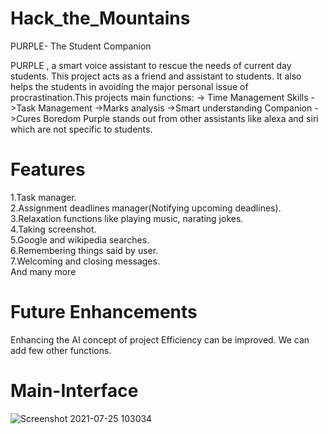# Hack_the_Mountains
PURPLE- The Student Companion
 
PURPLE , a smart voice assistant to rescue the needs of current day students. This project acts as a friend and assistant to students. It also helps the students in avoiding the major personal issue of procrastination.This projects main functions: 
-> Time Management Skills
->Task Management 
->Marks analysis
->Smart understanding Companion
->Cures Boredom
Purple stands out from other assistants like alexa and siri which are not specific to students. 

# Features
1.Task manager.<br />
2.Assignment deadlines manager(Notifying upcoming deadlines).<br />
3.Relaxation functions like playing music, narating jokes.<br />
4.Taking  screenshot.<br />
5.Google and wikipedia searches.<br />
6.Remembering things said by user.<br />
7.Welcoming and closing messages.<br />
And many more

# Future Enhancements
Enhancing the AI concept of project
Efficiency can be improved.
We can add few other functions.


# Main-Interface
![Screenshot 2021-07-25 103034](https://user-images.githubusercontent.com/68593617/126888295-f6d0777c-f53d-4478-9972-ff031d48b4d6.png)
